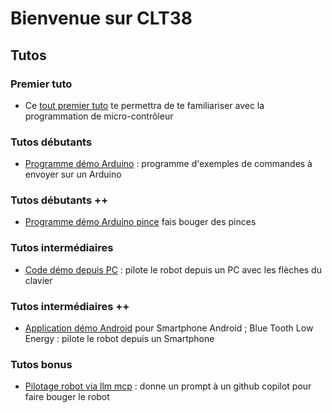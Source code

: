 

# Bienvenue sur CLT38

## Tutos

### Premier tuto

- Ce [tout premier tuto](https://github.com/CLT-38/nano-led/) te permettra de te familiariser avec la programmation de micro-contrôleur

### Tutos débutants

- [Programme démo Arduino](https://github.com/CLT-38/basic-arduino) : programme d'exemples de commandes à envoyer sur un Arduino

### Tutos débutants ++

- [Programme démo Arduino pince](https://github.com/CLT-38/pinces/tree/main) fais bouger des pinces

### Tutos intermédiaires

- [Code démo depuis PC](https://github.com/CLT-38/basic-pc/) : pilote le robot depuis un PC avec les flèches du clavier

### Tutos intermédiaires ++

- [Application démo Android](https://github.com/CLT-38/mit-app-inventor-ble/tree/main) pour Smartphone Android ; Blue Tooth Low Energy : pilote le robot depuis un Smartphone

### Tutos bonus

- [Pilotage robot via llm mcp](https://github.com/CLT-38/mcp-pilot) : donne un prompt à un github copilot pour faire bouger le robot
